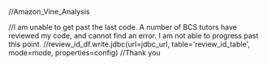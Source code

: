 //Amazon_Vine_Analysis

//I am unable to get past the last code. A number of BCS tutors have reviewed my code, and cannot find an error. I am not able to progress past this point.
//review_id_df.write.jdbc(url=jdbc_url, table='review_id_table', mode=mode, properties=config)
//Thank you

